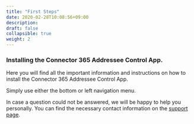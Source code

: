```yaml
---
title: "First Steps"
date: 2020-02-28T10:08:56+09:00
description: 
draft: false
collapsible: true
weight: 2
---
```

### Installing the Connector 365 Addressee Control App.

Here you will find all the important information and instructions on how to install the Connector 365 Addressee Control App.

Simply use either the bottom or left navigation menu.

In case a question could not be answered, we will be happy to help you personally. You can find the necessary contact information on the [support page](en-us/apps/help-and-support/).